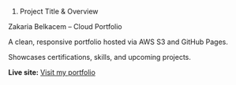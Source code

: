 1. Project Title & Overview

Zakaria Belkacem – Cloud Portfolio

A clean, responsive portfolio hosted via AWS S3 and GitHub Pages.

Showcases certifications, skills, and upcoming projects.

**Live site:** [Visit my portfolio](https://my-portfolio-b2c.pages.dev)

